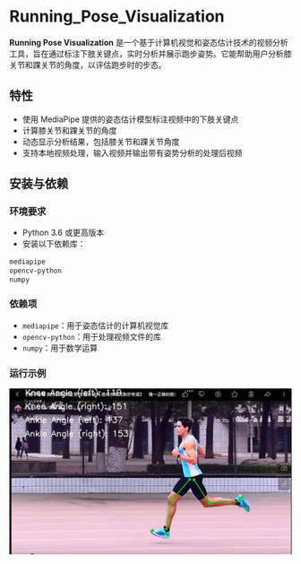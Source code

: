 # Running_Pose_Visualization

**Running Pose Visualization** 是一个基于计算机视觉和姿态估计技术的视频分析工具，旨在通过标注下肢关键点，实时分析并展示跑步姿势。它能帮助用户分析膝关节和踝关节的角度，以评估跑步时的步态。

## 特性

- 使用 MediaPipe 提供的姿态估计模型标注视频中的下肢关键点
- 计算膝关节和踝关节的角度
- 动态显示分析结果，包括膝关节和踝关节角度
- 支持本地视频处理，输入视频并输出带有姿势分析的处理后视频

## 安装与依赖

### 环境要求

- Python 3.6 或更高版本
- 安装以下依赖库：

```
mediapipe
opencv-python
numpy
```

### 依赖项

- `mediapipe`：用于姿态估计的计算机视觉库
- `opencv-python`：用于处理视频文件的库
- `numpy`：用于数学运算

### 运行示例

![output](images/output1.png)

